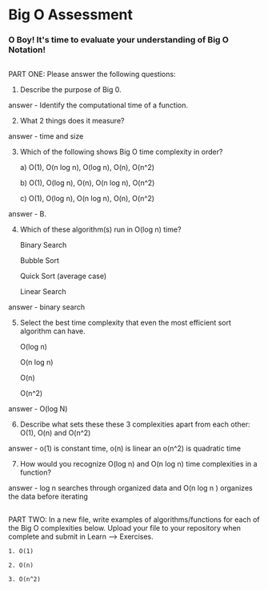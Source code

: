 # Big O Assessment

 ### O Boy! It's time to evaluate your understanding of Big O Notation!

 ##

  PART ONE: Please answer the following questions:

 1. Describe the purpose of Big 0.


  answer -  Identify the computational time of a function.




 2. What 2 things does it measure?


  answer -  time and size




 3. Which of the following shows Big O time complexity in order?

    a) O(1), O(n log n), O(log n), O(n), O(n^2)

    b) O(1), O(log n), O(n), O(n log n), O(n^2)

    c) O(1), O(log n), O(n log n), O(n), O(n^2)


  answer -  B.




4. Which of these algorithm(s) run in O(log n) time?

   Binary Search

   Bubble Sort

   Quick Sort (average case)

   Linear Search


answer -  binary search




5. Select the best time complexity that even the most efficient sort algorithm can have.

    O(log n)

    O(n log n)

    O(n)

    O(n^2)


answer -    O(log N)



 6. Describe what sets these these 3 complexities apart from each other: O(1), O(n) and O(n^2)


answer -    o(1) is constant time, o(n) is linear an o(n^2) is quadratic time



7. How would you recognize O(log n) and O(n log n) time complexities in a function?


  answer -    log n searches through organized data and O(n log n ) organizes the data before iterating



  ##

  PART TWO: In a new file, write examples of algorithms/functions for each of the Big O complexities below.
    Upload your file to your repository when complete and submit in Learn --> Exercises.

    1. O(1)

    2. O(n)

    3. O(n^2)
